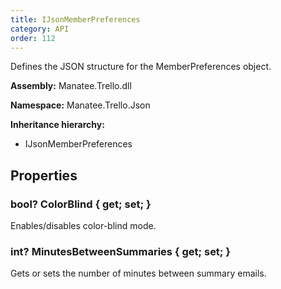 ```yaml
---
title: IJsonMemberPreferences
category: API
order: 112
---
```


Defines the JSON structure for the MemberPreferences object.

**Assembly:** Manatee.Trello.dll

**Namespace:** Manatee.Trello.Json

**Inheritance hierarchy:**

- IJsonMemberPreferences

## Properties

### bool? ColorBlind { get; set; }

Enables/disables color-blind mode.

### int? MinutesBetweenSummaries { get; set; }

Gets or sets the number of minutes between summary emails.

